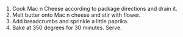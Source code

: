 1. Cook Mac n Cheese according to package directions and drain it.
2. Melt butter onto Mac n cheese and stir with flower.
3. Add breadcrumbs and sprinkle a little paprika.
4. Bake at 350 degrees for 30 minutes. Serve.